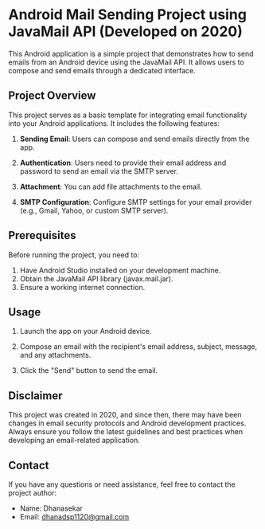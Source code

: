 # Android Mail Sending Project using JavaMail API (Developed on 2020)

This Android application is a simple project that demonstrates how to send emails from an Android device using the JavaMail API. It allows users to compose and send emails through a dedicated interface.

## Project Overview

This project serves as a basic template for integrating email functionality into your Android applications. It includes the following features:

1. **Sending Email**: Users can compose and send emails directly from the app.

2. **Authentication**: Users need to provide their email address and password to send an email via the SMTP server.

3. **Attachment**: You can add file attachments to the email.

4. **SMTP Configuration**: Configure SMTP settings for your email provider (e.g., Gmail, Yahoo, or custom SMTP server).

## Prerequisites

Before running the project, you need to:

1. Have Android Studio installed on your development machine.
2. Obtain the JavaMail API library (javax.mail.jar).
3. Ensure a working internet connection.


## Usage

1. Launch the app on your Android device.

2. Compose an email with the recipient's email address, subject, message, and any attachments.

3. Click the "Send" button to send the email.

## Disclaimer

This project was created in 2020, and since then, there may have been changes in email security protocols and Android development practices. Always ensure you follow the latest guidelines and best practices when developing an email-related application.

## Contact

If you have any questions or need assistance, feel free to contact the project author:

- Name: Dhanasekar
- Email: dhanadsp1120@gmail.com

